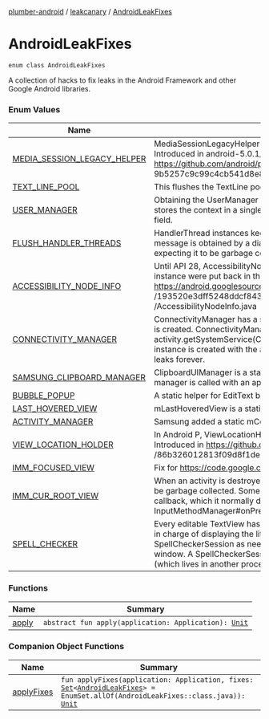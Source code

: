 [plumber-android](../../index.md) / [leakcanary](../index.md) / [AndroidLeakFixes](./index.md)

# AndroidLeakFixes

`enum class AndroidLeakFixes`

A collection of hacks to fix leaks in the Android Framework and other Google Android libraries.

### Enum Values

| Name | Summary |
|---|---|
| [MEDIA_SESSION_LEGACY_HELPER](-m-e-d-i-a_-s-e-s-s-i-o-n_-l-e-g-a-c-y_-h-e-l-p-e-r/index.md) | MediaSessionLegacyHelper is a static singleton and did not use the application context. Introduced in android-5.0.1_r1, fixed in Android 5.1.0_r1. https://github.com/android/platform_frameworks_base/commit/ 9b5257c9c99c4cb541d8e8e78fb04f008b1a9091 |
| [TEXT_LINE_POOL](-t-e-x-t_-l-i-n-e_-p-o-o-l/index.md) | This flushes the TextLine pool when an activity is destroyed, to prevent memory leaks. |
| [USER_MANAGER](-u-s-e-r_-m-a-n-a-g-e-r/index.md) | Obtaining the UserManager service ends up calling the hidden UserManager.get() method which stores the context in a singleton UserManager instance and then stores that instance in a static field. |
| [FLUSH_HANDLER_THREADS](-f-l-u-s-h_-h-a-n-d-l-e-r_-t-h-r-e-a-d-s/index.md) | HandlerThread instances keep local reference to their last handled message after recycling it. That message is obtained by a dialog which sets on an OnClickListener on it and then never recycles it, expecting it to be garbage collected but it ends up being held by the HandlerThread. |
| [ACCESSIBILITY_NODE_INFO](-a-c-c-e-s-s-i-b-i-l-i-t-y_-n-o-d-e_-i-n-f-o/index.md) | Until API 28, AccessibilityNodeInfo has a mOriginalText field that was not properly cleared when instance were put back in the pool. Leak introduced here: https://android.googlesource.com/platform/frameworks/base/+ /193520e3dff5248ddcf8435203bf99d2ba667219%5E%21/core/java/android/view/accessibility /AccessibilityNodeInfo.java |
| [CONNECTIVITY_MANAGER](-c-o-n-n-e-c-t-i-v-i-t-y_-m-a-n-a-g-e-r/index.md) | ConnectivityManager has a sInstance field that is set when the first ConnectivityManager instance is created. ConnectivityManager has a mContext field. When calling activity.getSystemService(Context.CONNECTIVITY_SERVICE) , the first ConnectivityManager instance is created with the activity context and stored in sInstance. That activity context then leaks forever. |
| [SAMSUNG_CLIPBOARD_MANAGER](-s-a-m-s-u-n-g_-c-l-i-p-b-o-a-r-d_-m-a-n-a-g-e-r/index.md) | ClipboardUIManager is a static singleton that leaks an activity context. This fix makes sure the manager is called with an application context. |
| [BUBBLE_POPUP](-b-u-b-b-l-e_-p-o-p-u-p/index.md) | A static helper for EditText bubble popups leaks a reference to the latest focused view. |
| [LAST_HOVERED_VIEW](-l-a-s-t_-h-o-v-e-r-e-d_-v-i-e-w/index.md) | mLastHoveredView is a static field in TextView that leaks the last hovered view. |
| [ACTIVITY_MANAGER](-a-c-t-i-v-i-t-y_-m-a-n-a-g-e-r/index.md) | Samsung added a static mContext field to ActivityManager, holding a reference to the activity. |
| [VIEW_LOCATION_HOLDER](-v-i-e-w_-l-o-c-a-t-i-o-n_-h-o-l-d-e-r/index.md) | In Android P, ViewLocationHolder has an mRoot field that is not cleared in its clear() method. Introduced in https://github.com/aosp-mirror/platform_frameworks_base/commit /86b326012813f09d8f1de7d6d26c986a909d |
| [IMM_FOCUSED_VIEW](-i-m-m_-f-o-c-u-s-e-d_-v-i-e-w/index.md) | Fix for https://code.google.com/p/android/issues/detail?id=171190 . |
| [IMM_CUR_ROOT_VIEW](-i-m-m_-c-u-r_-r-o-o-t_-v-i-e-w/index.md) | When an activity is destroyed, the corresponding ViewRootImpl instance is released and ready to be garbage collected. Some time after that, ViewRootImpl#W receives a windowfocusChanged() callback, which it normally delegates to ViewRootImpl which in turn calls InputMethodManager#onPreWindowFocus which clears InputMethodManager#mCurRootView. |
| [SPELL_CHECKER](-s-p-e-l-l_-c-h-e-c-k-e-r/index.md) | Every editable TextView has an Editor instance which has a SpellChecker instance. SpellChecker is in charge of displaying the little squiggle spans that show typos. SpellChecker starts a SpellCheckerSession as needed and then closes it when the TextView is detached from the window. A SpellCheckerSession is in charge of communicating with the spell checker service (which lives in another process) through TextServicesManager. |

### Functions

| Name | Summary |
|---|---|
| [apply](apply.md) | `abstract fun apply(application: Application): `[`Unit`](https://kotlinlang.org/api/latest/jvm/stdlib/kotlin/-unit/index.html) |

### Companion Object Functions

| Name | Summary |
|---|---|
| [applyFixes](apply-fixes.md) | `fun applyFixes(application: Application, fixes: `[`Set`](https://kotlinlang.org/api/latest/jvm/stdlib/kotlin.collections/-set/index.html)`<`[`AndroidLeakFixes`](./index.md)`> = EnumSet.allOf(AndroidLeakFixes::class.java)): `[`Unit`](https://kotlinlang.org/api/latest/jvm/stdlib/kotlin/-unit/index.html) |
